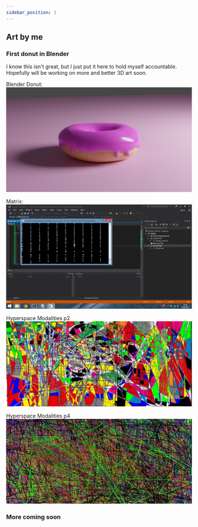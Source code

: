 ```yaml
---
sidebar_position: 1
---
```


## Art by me

### First donut in Blender

I know this isn't great, but I just put it here to hold myself accountable. 
Hopefully will be working on more and better 3D art soon.

Blender Donut:
![Blender donut v1](../../static/img/original-content/donut-first-render.png)

Matrix:
![matrix](../../static/img/original-content/matrix.png)

Hyperspace Modalities p2
![Hyperspace Modalities p2](../../static/img/original-content/hyperspace-modalities-p2.png)

Hyperspace Modalities p4
![Hyperspace Modalities p4](../../static/img/original-content/hyperspace-modalities-p4.png)

### More coming soon



